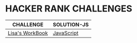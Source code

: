 # HACKER RANK CHALLENGES
|CHALLENGE|SOLUTION-JS|
|---|---|
|[Lisa's WorkBook](https://www.hackerrank.com/challenges/lisa-workbook/problem)|[JavaScript](https://github.com/andywarui/hackerrank/blob/main/lisa_workbook.js)|
